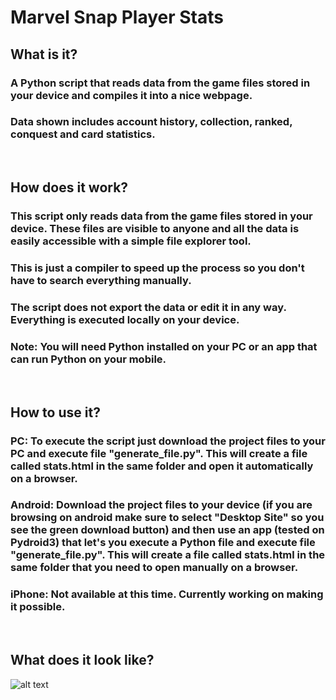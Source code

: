 # Marvel Snap Player Stats
## What is it?
### A Python script that reads data from the game files stored in your device and compiles it into a nice webpage. 
### Data shown includes account history, collection, ranked, conquest and card statistics.
&nbsp;
## How does it work?
### This script only reads data from the game files stored in your device. These files are visible to anyone and all the data is easily accessible with a simple file explorer tool.
### This is just a compiler to speed up the process so you don't have to search everything manually.
### The script does not export the data or edit it in any way. Everything is executed locally on your device.
### Note: You will need Python installed on your PC or an app that can run Python on your mobile.
&nbsp;
## How to use it?
### PC: To execute the script just download the project files to your PC and execute file "generate_file.py". This will create a file called stats.html in the same folder and open it automatically on a browser.
### Android: Download the project files to your device (if you are browsing on android make sure to select "Desktop Site" so you see the green download button) and then use an app (tested on Pydroid3) that let's you execute a Python file and execute file "generate_file.py". This will create a file called stats.html in the same folder that you need to open manually on a browser.
### iPhone: Not available at this time. Currently working on making it possible.
&nbsp;
## What does it look like?
![alt text](https://github.com/sergiodias25/Snap_Player_Stats/blob/main/assets/example.png?raw=true?)
